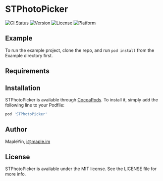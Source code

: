 # STPhotoPicker

[![CI Status](https://img.shields.io/travis/MapleYin/STPhotoPicker.svg?style=flat)](https://travis-ci.org/MapleYin/STPhotoPicker)
[![Version](https://img.shields.io/cocoapods/v/STPhotoPicker.svg?style=flat)](https://cocoapods.org/pods/STPhotoPicker)
[![License](https://img.shields.io/cocoapods/l/STPhotoPicker.svg?style=flat)](https://cocoapods.org/pods/STPhotoPicker)
[![Platform](https://img.shields.io/cocoapods/p/STPhotoPicker.svg?style=flat)](https://cocoapods.org/pods/STPhotoPicker)

## Example

To run the example project, clone the repo, and run `pod install` from the Example directory first.

## Requirements

## Installation

STPhotoPicker is available through [CocoaPods](https://cocoapods.org). To install
it, simply add the following line to your Podfile:

```ruby
pod 'STPhotoPicker'
```

## Author

MapleYin, i@maple.im

## License

STPhotoPicker is available under the MIT license. See the LICENSE file for more info.
